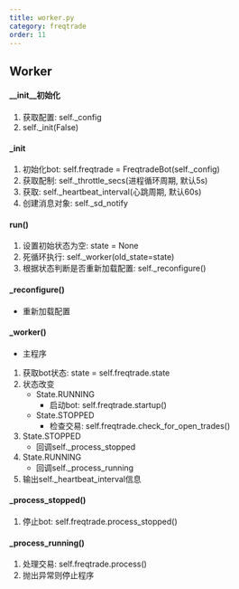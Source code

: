 ```yaml
---
title: worker.py
category: freqtrade
order: 11
---
```


## Worker

#### __init__初始化
1. 获取配置: self._config
2. self._init(False)

#### _init
1. 初始化bot: self.freqtrade = FreqtradeBot(self._config)
2. 获取配制: self._throttle_secs(进程循环周期, 默认5s)
3. 获取: self._heartbeat_interval(心跳周期, 默认60s)
4. 创建消息对象: self._sd_notify

#### run()
1. 设置初始状态为空: state = None
2. 死循环执行: self._worker(old_state=state)
3. 根据状态判断是否重新加载配置: self._reconfigure()

#### _reconfigure()
- 重新加载配置

#### _worker()
- 主程序
1. 获取bot状态: state = self.freqtrade.state
2. 状态改变
    - State.RUNNING
        - 启动bot: self.freqtrade.startup()
    - State.STOPPED
        - 检查交易: self.freqtrade.check_for_open_trades()
3. State.STOPPED
    - 回调self._process_stopped
4. State.RUNNING
    - 回调self._process_running
5. 输出self._heartbeat_interval信息

#### _process_stopped()
1. 停止bot: self.freqtrade.process_stopped()

#### _process_running()
1. 处理交易: self.freqtrade.process()
2. 抛出异常则停止程序